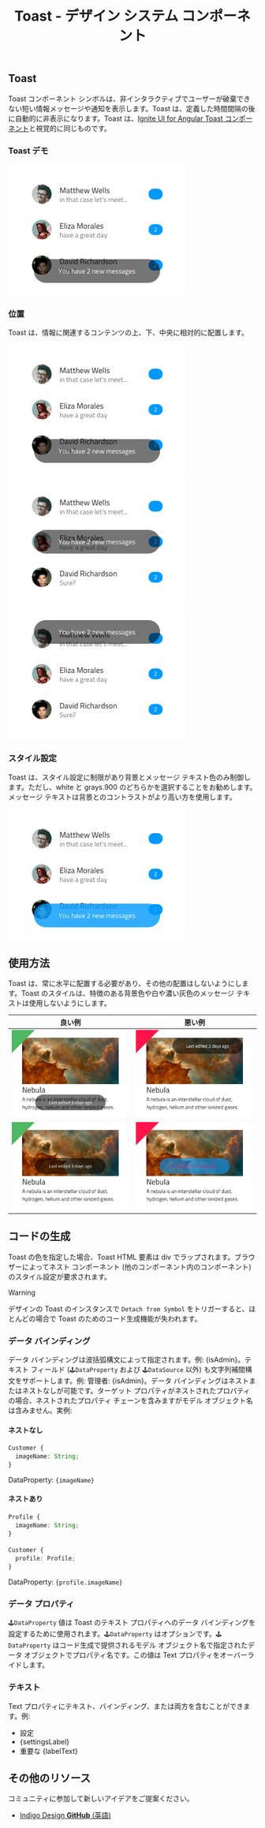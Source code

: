 ﻿---
title: Toast - デザイン システム コンポーネント
_description: Toast コンポーネント シンボルは、非インタラクティブな情報メッセージや通知に使用します。
_keywords: デザイン システム, Sketch, Ignite UI for Angular, コンポーネント, UI ライブラリ, ウィジェット
_language: ja
---

## Toast

Toast コンポーネント シンボルは、非インタラクティブでユーザーが破棄できない短い情報メッセージや通知を表示します。Toast は、定義した時間間隔の後に自動的に非表示になります。Toast は、[Ignite UI for Angular Toast コンポーネント](https://jp.infragistics.com/products/ignite-ui-angular/angular/components/toast.html)と視覚的に同じものです。

### Toast デモ

<img src="../images/toast_demo.png" srcset="../images/toast_demo@2x.png 2x" />

### 位置

Toast は、情報に関連するコンテンツの上、下、中央に相対的に配置します。

<img src="../images/toast_bottom.png" srcset="../images/toast_bottom@2x.png 2x" />
<img src="../images/toast_center.png" srcset="../images/toast_center@2x.png 2x" />
<img src="../images/toast_top.png" srcset="../images/toast_top@2x.png 2x" />

### スタイル設定

Toast は、スタイル設定に制限があり背景とメッセージ テキスト色のみ制御します。ただし、white と grays.900 のどちらかを選択することをお勧めします。メッセージ テキストは背景とのコントラストがより高い方を使用します。

<img src="../images/toast_styling.png" srcset="../images/toast_styling@2x.png 2x" />

## 使用方法

Toast は、常に水平に配置する必要があり、その他の配置はしないようにします。Toast のスタイルは、特徴のある背景色や白や濃い灰色のメッセージ テキストは使用しないようにします。

| 良い例                          | 悪い例                          |
| ---------------------------- | ------------------------------ |
| <img src="../images/toast_do1.png" srcset="../images/toast_do1@2x.png 2x" /> | <img src="../images/toast_dont1.png" srcset="../images/toast_dont1@2x.png 2x" /> |
| <img src="../images/toast_do2.png" srcset="../images/toast_do2@2x.png 2x" /> | <img src="../images/toast_dont2.png" srcset="../images/toast_dont2@2x.png 2x" /> |

## コードの生成

Toast の色を指定した場合、Toast HTML 要素は div でラップされます。ブラウザーによってネスト コンポーネント (他のコンポーネント内のコンポーネント) のスタイル設定が要求されます。

> [!WARNING]
> デザインの Toast のインスタンスで `Detach from Symbol` をトリガーすると、ほとんどの場合で Toast のためのコード生成機能が失われます。

### データ バインディング

データ バインディングは波括弧構文によって指定されます。例: {isAdmin}。テキスト フィールド (`🕹️DataProperty` および `🕹️DataSource` 以外) も文字列補間構文をサポートします。例: 管理者: {isAdmin}。データ バインディングはネストまたはネストなしが可能です。ターゲット プロパティがネストされたプロパティの場合、ネストされたプロパティ チェーンを含みますがモデル オブジェクト名は含みません。実例:

#### ネストなし

```typescript
Customer {
  imageName: String;
}
```
DataProperty: `{imageName}`

#### ネストあり

```typescript
Profile {
  imageName: String;
}

Customer {
  profile: Profile;
}
```
DataProperty: `{profile.imageName}`

### データ プロパティ

`🕹️DataProperty` 値は Toast のテキスト プロパティへのデータ バインディングを設定するために使用されます。`🕹️DataProperty` はオプションです。`🕹️DataProperty` はコード生成で提供されるモデル オブジェクト名で指定されたデータ オブジェクトでプロパティ名です。この値は Text プロパティをオーバーライドします。

### テキスト

Text プロパティにテキスト、バインディング、または両方を含むことができます。例:

- 設定
- {settingsLabel}
- 重要な {labelText}

## その他のリソース

コミュニティに参加して新しいアイデアをご提案ください。

- [Indigo Design **GitHub** (英語)](https://github.com/IgniteUI/design-system-docfx)
